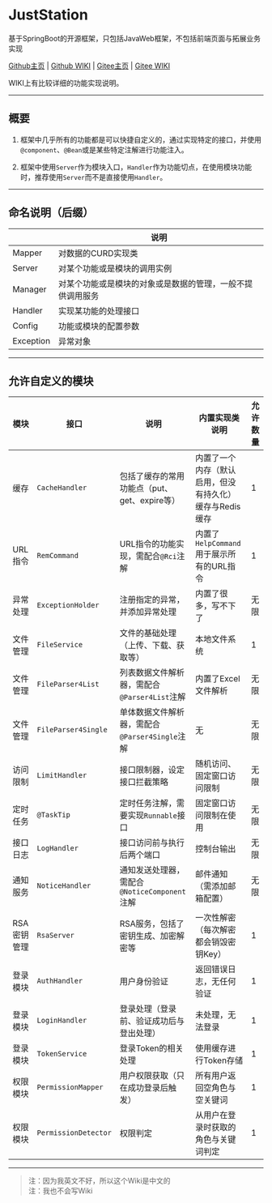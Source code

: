 # JustStation

基于SpringBoot的开源框架，只包括JavaWeb框架，不包括前端页面与拓展业务实现

[Github主页](https://github.com/Verlif/JustStation) | [Github WIKI](https://github.com/Verlif/JustStation/wiki) | [Gitee主页](https://gitee.com/Verlif/JustStation) | [Gitee WIKI](https://gitee.com/Verlif/JustStation/wikis/Home)

WIKI上有比较详细的功能实现说明。

----

## 概要

1. 框架中几乎所有的功能都是可以快捷自定义的，通过实现特定的接口，并使用`@component`、`@Bean`或是某些特定注解进行功能注入。

2. 框架中使用`Server`作为模块入口，`Handler`作为功能切点，在使用模块功能时，推荐使用`Server`而不是直接使用`Handler`。

----

## 命名说明（后缀）

| | 说明 |
| ---- | ---- |
| Mapper | 对数据的CURD实现类 |
| Server | 对某个功能或是模块的调用实例 |
| Manager | 对某个功能或是模块的对象或是数据的管理，一般不提供调用服务 |
| Handler | 实现某功能的处理接口 |
| Config | 功能或模块的配置参数 |
| Exception | 异常对象 |

----

## 允许自定义的模块

| 模块 | 接口 | 说明 | 内置实现类说明 | 允许数量 |
| ---- | ---- | ---- | ---- | ---- |
| 缓存 | `CacheHandler` | 包括了缓存的常用功能点（put、get、expire等） | 内置了一个内存（默认启用，但没有持久化）缓存与Redis缓存 | 1 |
| URL指令 | `RemCommand` | URL指令的功能实现，需配合`@Rci`注解 | 内置了`HelpCommand`用于展示所有的URL指令 | 1 |
| 异常处理 | `ExceptionHolder` | 注册指定的异常，并添加异常处理 | 内置了很多，写不下了 | 无限 |
| 文件管理 | `FileService` | 文件的基础处理（上传、下载、获取等） | 本地文件系统 | 1 |
| 文件管理 | `FileParser4List` | 列表数据文件解析器，需配合`@Parser4List`注解 | 内置了Excel文件解析 | 无限 |
| 文件管理 | `FileParser4Single` | 单体数据文件解析器，需配合`@Parser4Single`注解 | 无 | 无限 |
| 访问限制 | `LimitHandler` | 接口限制器，设定接口拦截策略 | 随机访问、固定窗口访问限制 | 无限 |
| 定时任务 | `@TaskTip` | 定时任务注解，需要实现`Runnable`接口 | 固定窗口访问限制在使用 | 无限 |
| 接口日志 | `LogHandler` | 接口访问前与执行后两个端口 | 控制台输出 | 无限 |
| 通知服务 | `NoticeHandler` | 通知发送处理器，需配合`@NoticeComponent`注解 | 邮件通知（需添加邮箱配置） | 无限 |
| RSA密钥管理 | `RsaServer` | RSA服务，包括了密钥生成、加密解密等 | 一次性解密（每次解密都会销毁密钥Key） | 1 |
| 登录模块 | `AuthHandler` | 用户身份验证 | 返回错误日志，无任何验证 | 1 |
| 登录模块 | `LoginHandler` | 登录处理（登录前、验证成功后与登出处理） | 未处理，无法登录 | 1 |
| 登录模块 | `TokenService` | 登录Token的相关处理 | 使用缓存进行Token存储 | 1 |
| 权限模块 | `PermissionMapper` | 用户权限获取（只在成功登录后触发） | 所有用户返回空角色与空关键词 | 1 |
| 权限模块 | `PermissionDetector` | 权限判定 | 从用户在登录时获取的角色与关键词判定 | 1 |

----

> 注：因为我英文不好，所以这个Wiki是中文的  
> 注：我也不会写Wiki
